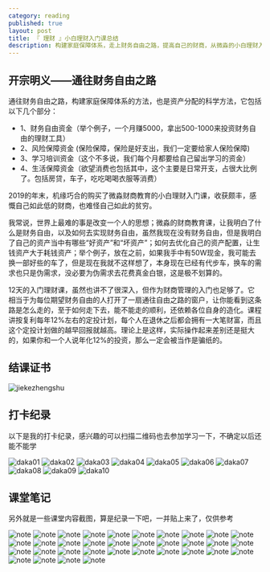 ```yaml
---
category: reading
published: true
layout: post
title: 『 理财 』小白理财入门课总结
description: 构建家庭保障体系，走上财务自由之路，提高自己的财商，从微淼的小白理财入门课开始
---
```


## 开宗明义——通往财务自由之路

通往财务自由之路，构建家庭保障体系的方法，也是资产分配的科学方法，它包括以下几个部分：

* 1、财务自由资金（举个例子，一个月赚5000，拿出500-1000来投资财务自由的理财工具）
* 2、风险保障资金 (保险保障，保险是好支出，我们一定要给家人保险保障)
* 3、学习培训资金（这个不多说，我们每个月都要给自己留出学习的资金）
* 4、生活保障资金（欲望消费也包括其中，这个主要是日常开支，占很大比例了。包括房贷，车子，吃吃喝喝衣服等消费）

2019的年末，机缘巧合的购买了微淼财商教育的小白理财入门课，收获颇丰，感慨自己如此低的财商，也难怪自己如此的贫穷。

我常说，世界上最难的事是改变一个人的思想；微淼的财商教育课，让我明白了什么是财务自由，以及如何去实现财务自由，虽然我现在没有财务自由，但是我明白了自己的资产当中有哪些“好资产”和“坏资产”；如何去优化自己的资产配置，让生钱资产大于耗钱资产；举个例子，放在之前，如果我手中有50W现金，我可能去换一部好些的车了，但是现在我就不这样想了，本身现在已经有代步车，换车的需求也只是伪需求，没必要为伪需求去花费真金白银，这是极不划算的。

12天的入门理财课，虽然也讲不了很深入，但作为财商管理的入门也足够了。它相当于为每位期望财务自由的人打开了一扇通往自由之路的窗户，让你能看到这条路是怎么走的，至于如何走下去，能不能走的顺利，还依赖各位自身的造化。课程讲按复利每年12%左右的定投计划，每个人在退休之后都会拥有一大笔财富，而且这个定投计划做的越早回报就越高。理论上是这样，实际操作起来差别还是挺大的，如果你和一个人说年化12%的投资，那么一定会被当作是骗纸的。


## 结课证书

![jiekezhengshu](../data/reading/xiaobai/jiekezhengshu.PNG)


## 打卡纪录

以下是我的打卡纪录，感兴趣的可以扫描二维码也去参加学习一下，不确定以后还能不能学

![daka01](../data/reading/xiaobai/daka/01.PNG)
![daka02](../data/reading/xiaobai/daka/02.PNG)
![daka03](../data/reading/xiaobai/daka/03.PNG)
![daka04](../data/reading/xiaobai/daka/04.PNG)
![daka05](../data/reading/xiaobai/daka/05.PNG)
![daka06](../data/reading/xiaobai/daka/06.PNG)
![daka07](../data/reading/xiaobai/daka/07.PNG)
![daka08](../data/reading/xiaobai/daka/08.PNG)
![daka09](../data/reading/xiaobai/daka/09.PNG)
![daka10](../data/reading/xiaobai/daka/10.PNG)


## 课堂笔记

另外就是一些课堂内容截图，算是纪录一下吧，一并贴上来了，仅供参考

![note](../data/reading/xiaobai/note/01.PNG)
![note](../data/reading/xiaobai/note/02.PNG)
![note](../data/reading/xiaobai/note/03.PNG)
![note](../data/reading/xiaobai/note/04.PNG)
![note](../data/reading/xiaobai/note/05.PNG)
![note](../data/reading/xiaobai/note/06.PNG)
![note](../data/reading/xiaobai/note/07.PNG)
![note](../data/reading/xiaobai/note/08.JPG)
![note](../data/reading/xiaobai/note/09.PNG)
![note](../data/reading/xiaobai/note/10.PNG)
![note](../data/reading/xiaobai/note/11.PNG)
![note](../data/reading/xiaobai/note/12.PNG)
![note](../data/reading/xiaobai/note/13.PNG)
![note](../data/reading/xiaobai/note/14.PNG)
![note](../data/reading/xiaobai/note/15.PNG)
![note](../data/reading/xiaobai/note/16.JPG)
![note](../data/reading/xiaobai/note/17.PNG)
![note](../data/reading/xiaobai/note/18.PNG)
![note](../data/reading/xiaobai/note/19.PNG)
![note](../data/reading/xiaobai/note/20.PNG)
![note](../data/reading/xiaobai/note/21.PNG)
![note](../data/reading/xiaobai/note/22.PNG)
![note](../data/reading/xiaobai/note/23.PNG)
![note](../data/reading/xiaobai/note/24.PNG)
![note](../data/reading/xiaobai/note/25.PNG)
![note](../data/reading/xiaobai/note/26.PNG)
![note](../data/reading/xiaobai/note/27.JPG)
![note](../data/reading/xiaobai/note/28.JPG)
![note](../data/reading/xiaobai/note/29.PNG)
![note](../data/reading/xiaobai/note/30.PNG)
![note](../data/reading/xiaobai/note/31.PNG)
![note](../data/reading/xiaobai/note/32.PNG)
![note](../data/reading/xiaobai/note/33.PNG)
![note](../data/reading/xiaobai/note/34.PNG)

